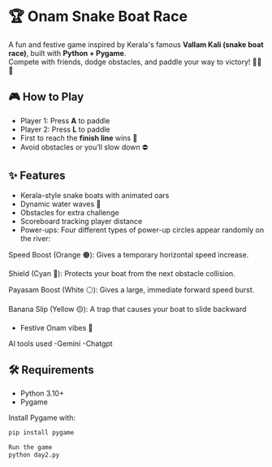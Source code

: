 # 🏆 Onam Snake Boat Race

A fun and festive game inspired by Kerala's famous **Vallam Kali (snake boat race)**, built with **Python + Pygame**.  
Compete with friends, dodge obstacles, and paddle your way to victory! 🚣‍♂️🎉

## 🎮 How to Play
- Player 1: Press **A** to paddle
- Player 2: Press **L** to paddle
- First to reach the **finish line** wins 🏁
- Avoid obstacles or you’ll slow down ⛔

## ✨ Features
- Kerala-style snake boats with animated oars
- Dynamic water waves 🌊
- Obstacles for extra challenge
- Scoreboard tracking player distance
- Power-ups: Four different types of power-up circles appear randomly on the river:

Speed Boost (Orange 🟠): Gives a temporary horizontal speed increase.

Shield (Cyan 🔵): Protects your boat from the next obstacle collision.

Payasam Boost (White ⚪️): Gives a large, immediate forward speed burst.

Banana Slip (Yellow 🟡): A trap that causes your boat to slide backward
- Festive Onam vibes 🎊
  
AI tools used
-Gemini
-Chatgpt


## 🛠 Requirements
- Python 3.10+  
- Pygame

Install Pygame with:
```bash
pip install pygame

Run the game
python day2.py




